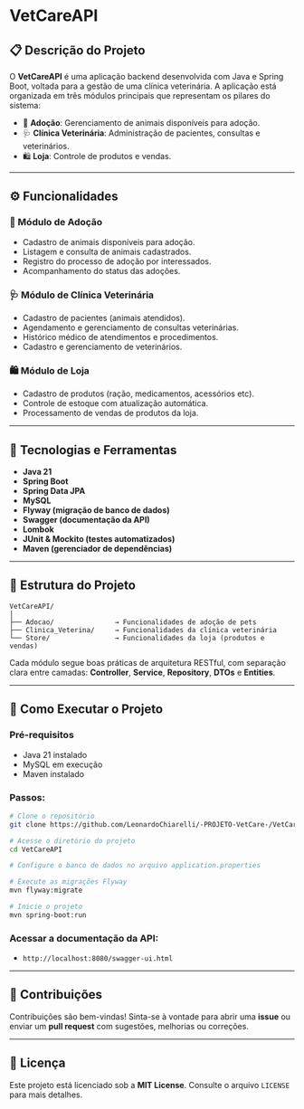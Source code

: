 # VetCareAPI

## 📋 Descrição do Projeto

O **VetCareAPI** é uma aplicação backend desenvolvida com Java e Spring Boot, voltada para a gestão de uma clínica veterinária. A aplicação está organizada em três módulos principais que representam os pilares do sistema:

- 🐾 **Adoção**: Gerenciamento de animais disponíveis para adoção.
- 🩺 **Clínica Veterinária**: Administração de pacientes, consultas e veterinários.
- 🛍️ **Loja**: Controle de produtos e vendas.

---

## ⚙️ Funcionalidades

### 🐾 Módulo de Adoção
- Cadastro de animais disponíveis para adoção.
- Listagem e consulta de animais cadastrados.
- Registro do processo de adoção por interessados.
- Acompanhamento do status das adoções.

### 🩺 Módulo de Clínica Veterinária
- Cadastro de pacientes (animais atendidos).
- Agendamento e gerenciamento de consultas veterinárias.
- Histórico médico de atendimentos e procedimentos.
- Cadastro e gerenciamento de veterinários.

### 🛍️ Módulo de Loja
- Cadastro de produtos (ração, medicamentos, acessórios etc).
- Controle de estoque com atualização automática.
- Processamento de vendas de produtos da loja.

---

## 🧪 Tecnologias e Ferramentas

- **Java 21**
- **Spring Boot**
- **Spring Data JPA**
- **MySQL**
- **Flyway (migração de banco de dados)**
- **Swagger (documentação da API)**
- **Lombok**
- **JUnit & Mockito (testes automatizados)**
- **Maven (gerenciador de dependências)**

---

## 📁 Estrutura do Projeto

```
VetCareAPI/
│
├── Adocao/               → Funcionalidades de adoção de pets
├── Clinica_Veterina/     → Funcionalidades da clínica veterinária
└── Store/                → Funcionalidades da loja (produtos e vendas)
```

Cada módulo segue boas práticas de arquitetura RESTful, com separação clara entre camadas: **Controller**, **Service**, **Repository**, **DTOs** e **Entities**.

---

## 🚀 Como Executar o Projeto

### Pré-requisitos
- Java 21 instalado
- MySQL em execução
- Maven instalado

### Passos:
```bash
# Clone o repositório
git clone https://github.com/LeonardoChiarelli/-PROJETO-VetCare-/VetCareAPI.git

# Acesse o diretório do projeto
cd VetCareAPI

# Configure o banco de dados no arquivo application.properties

# Execute as migrações Flyway
mvn flyway:migrate

# Inicie o projeto
mvn spring-boot:run
```

### Acessar a documentação da API:
- `http://localhost:8080/swagger-ui.html`

---

## 🤝 Contribuições

Contribuições são bem-vindas! Sinta-se à vontade para abrir uma **issue** ou enviar um **pull request** com sugestões, melhorias ou correções.

---

## 📄 Licença

Este projeto está licenciado sob a **MIT License**. Consulte o arquivo `LICENSE` para mais detalhes.
